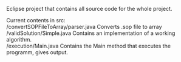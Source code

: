 Eclipse project that contains all source code for the whole project.  

Current contents in src:  
/convertSOPFileToArray/parser.java Converts .sop file to array  
/validSolution/Simple.java Contains an implementation of a working algorithm.  
/execution/Main.java Contains the Main method that executes the programm, gives output.  